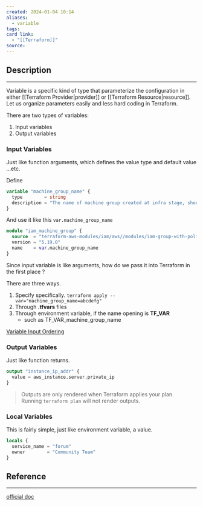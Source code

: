 ```yaml
---
created: 2024-01-04 10:14
aliases:
  - variable
tags: 
card link:
  - "[[Terraform]]"
source:
---
```

## Description
---

Variable is a specific kind of type that parameterize the configuration in either [[Terraform Provider|provider]] or [[Terraform Resource|resource]]. Let us organize parameters easily and less hard coding in Terraform.

There are two types of variables:

1. Input variables
2. Output variables

### Input Variables

Just like function arguments, which defines the value type and default value …etc.  

Define

```terraform
variable "machine_group_name" {
  type        = string
  description = "The name of machine group created at infra stage, should be provided                    by infra's terraform outputs"
}
```

And use it like this `var.machine_group_name` 

```terraform
module "iam_machine_group" {
  source  = "terraform-aws-modules/iam/aws//modules/iam-group-with-policies"
  version = "5.19.0"
  name    = var.machine_group_name
}
```

Since input variable is like arguments, how do we pass it into Terraform in the first place ?

There are three ways.

1. Specify specifically. `terraform apply --var="machine_group_name=abcdefg" `
2. Through **.tfvars** files
3. Through environment variable, if the name opening is **TF_VAR**
	- such as TF_VAR_machine_group_name  

[Variable Input Ordering](https://developer.hashicorp.com/terraform/language/values/variables)

### Output Variables

Just like function returns.

```terraform
output "instance_ip_addr" {
  value = aws_instance.server.private_ip
}
```

> Outputs are only rendered when Terraform applies your plan. Running `terraform plan` will not render outputs.

### Local Variables

This is fairly simple, just like environment variable, a value.

```terraform 
locals {
  service_name = "forum"
  owner        = "Community Team"
}
```

## Reference
---

[official doc](https://developer.hashicorp.com/terraform/language/values/locals)